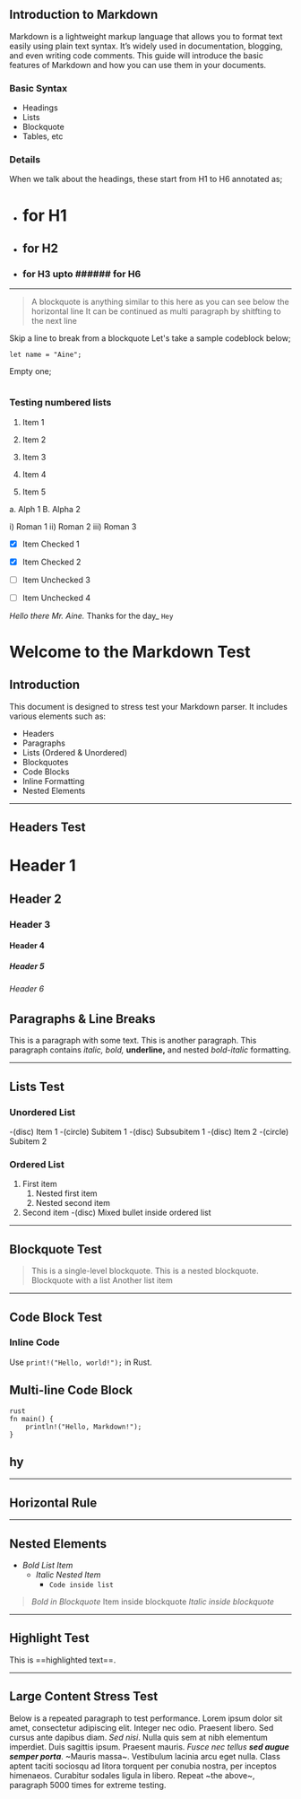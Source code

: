## Introduction to Markdown
Markdown is a lightweight markup language that allows you to format text easily using plain text syntax. It’s widely used in documentation, blogging, and even writing code comments. This guide will introduce the basic features of Markdown and how you can use them in your documents.

### Basic Syntax
- Headings
- Lists
- Blockquote
- Tables, etc

### Details
When we talk about the headings, these start from H1 to H6 annotated as; 
- # for H1
- ## for H2
- ### for H3 upto ###### for H6
____

> A blockquote is anything similar to this here as you can see below the horizontal line
It can be continued as multi paragraph by shitfting to the next line

Skip a line to break from a blockquote
Let's take a sample codeblock below;
```
let name = "Aine";
```
Empty one;
```
```

### Testing numbered lists
1. Item 1
2. Item 2
3. Item 3

4. Item 4
5. Item 5

a. Alph 1
B. Alpha 2

i) Roman 1
ii) Roman 2
iii) Roman 3

-[x] Item Checked 1
-[X] Item Checked 2
-[ ] Item Unchecked 3

-[ ] Item Unchecked 4

_Hello there *Mr. Aine.*_ Thanks for the day_
``Hey``

# Welcome to the Markdown Test

## Introduction
This document is designed to stress test your Markdown parser. It includes various elements such as:
- Headers
- Paragraphs
- Lists (Ordered & Unordered)
- Blockquotes
- Code Blocks
- Inline Formatting
- Nested Elements

___

## Headers Test
# Header 1
## Header 2
### Header 3
#### Header 4
##### Header 5
###### Header 6

## Paragraphs & Line Breaks
This is a paragraph with some text.
This is another paragraph.
This paragraph contains _italic,_ *bold,* __underline,__ and nested *bold-*_italic_ formatting.

___

## Lists Test
### Unordered List
-(disc) Item 1
    -(circle) Subitem 1
        -(disc) Subsubitem 1
-(disc) Item 2
    -(circle) Subitem 2

### Ordered List
1. First item
    1. Nested first item
    2. Nested second item
2. Second item
    -(disc) Mixed bullet inside ordered list

___

## Blockquote Test
> This is a single-level blockquote.
> This is a nested blockquote.
Blockquote with a list
Another list item
___

## Code Block Test
### Inline Code
Use ``print!("Hello, world!");`` in Rust.

## Multi-line Code Block
```
rust
fn main() {
    println!("Hello, Markdown!");
}
```
## hy
___

## Horizontal Rule
___

## Nested Elements
- *Bold List Item*
    - _Italic Nested Item_
        - ``Code inside list``

> *Bold in Blockquote*
Item inside blockquote
_Italic inside blockquote_
___

## Highlight Test
This is ==highlighted text==.
___

## Large Content Stress Test
Below is a repeated paragraph to test performance.
Lorem ipsum dolor sit amet, consectetur adipiscing elit. Integer nec odio. Praesent libero.
Sed cursus ante dapibus diam. _Sed nisi_. Nulla quis sem at nibh elementum imperdiet. Duis
sagittis ipsum. Praesent mauris. *Fusce nec tellus __sed augue semper porta__*. ~Mauris massa~.
Vestibulum lacinia arcu eget nulla. Class aptent taciti sociosqu ad litora torquent per
conubia nostra, per inceptos himenaeos. Curabitur sodales ligula in libero.
Repeat ~the above~, paragraph 5000 times for extreme testing.